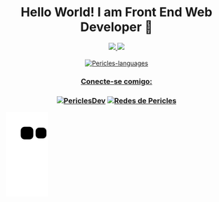 ### <h1 width="30px" align="center">Hello World! I am Front End Web Developer 🚀</h1>

<div align="center">
<div display:inline-items>
  <a href="https://github.com/PericlesDev">
  <img height="165em" src="https://github-readme-stats.vercel.app/api?username=PericlesDev&show_icons=true&theme=tokyonight&include_all_commits=true&count_private=true"/>
  <img height="165em" src="https://github-readme-stats.vercel.app/api/top-langs/?username=PericlesDev&layout=compact&langs_count=7&theme=tokyonight"/>
</div>
  
  <div style="display: inline_block"><br>
  <img align="center" alt="Pericles-languages" height="340" width="340" src="https://user-images.githubusercontent.com/91090285/159661018-e6429ba3-572d-4123-9736-7cc78e17aa8f.gif">
</div>

  <h3 align="center">Conecte-se comigo:</h3>
<p align="left">
<h3 align="center"><a href="https://www.linkedin.com/in/devpericles/" target="blank"><img align="center" src="https://raw.githubusercontent.com/rahuldkjain/github-profile-readme-generator/master/src/images/icons/Social/linked-in-alt.svg" alt="PericlesDev" height="30" width="40" /></a>
  <a href="periclesdev@gmail.com" target="blank"><img align="center" 
src="https://upload.wikimedia.org/wikipedia/commons/4/4e/Gmail_Icon.png" alt="Redes de Pericles" height="30" width="40" /></a> 
  </div>
  
   
</p>

  ![Snake animation](https://github.com/PericlesDev/PericlesDev/blob/output/github-contribution-grid-snake.svg)
  
  
 
  
 
  
   
   
   
   

